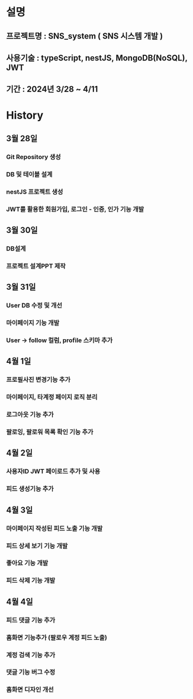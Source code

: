 # 설명
## 프로젝트명 : SNS_system ( SNS 시스템 개발 )
## 사용기술 : typeScript, nestJS, MongoDB(NoSQL), JWT
## 기간 : 2024년 3/28 ~ 4/11

# History
## 3월 28일 
### Git Repository 생성
### DB 및 테이블 설계
### nestJS 프로젝트 생성
### JWT를 활용한 회원가입, 로그인 - 인증, 인가 기능 개발

## 3월 30일
### DB설계
### 프로젝트 설계PPT 제작

## 3월 31일
### User DB 수정 및 개선
### 마이페이지 기능 개발
### User -> follow 컬럼, profile 스키마 추가

## 4월 1일
### 프로필사진 변경기능 추가
### 마이페이지, 타계정 페이지 로직 분리
### 로그아웃 기능 추가
### 팔로잉, 팔로워 목록 확인 기능 추가

## 4월 2일
### 사용자ID JWT 페이로드 추가 및 사용
### 피드 생성기능 추가

## 4월 3일
### 마이페이지 작성된 피드 노출 기능 개발
### 피드 상세 보기 기능 개발
### 좋아요 기능 개발
### 피드 삭제 기능 개발

## 4월 4일
### 피드 댓글 기능 추가
### 홈화면 기능추가 (팔로우 계정 피드 노출)
### 계정 검색 기능 추가
### 댓글 기능 버그 수정
### 홈화면 디자인 개선